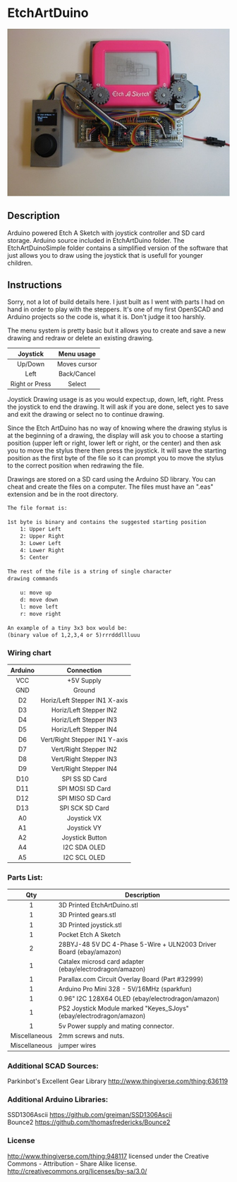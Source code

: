 

# EtchArtDuino

![](https://raw.githubusercontent.com/russhughes/EtchArtDuino/master/images/IMG_0001_preview_featured.jpeg)


## Description

Arduino powered Etch A Sketch with joystick controller and SD card storage. Arduino source included in EtchArtDuino folder.  The EtchArtDuinoSimple folder contains a simplified version of the software that just allows you to draw using the joystick that is usefull for younger children.

## Instructions

Sorry, not a lot of build details here. I just built as I went with parts I had on hand in order to play with the steppers. It's one of my first OpenSCAD and Arduino projects so the code is, what it is. Don't judge it too harshly.  

The menu system is pretty basic but it allows you to create and save a new drawing and redraw or delete an existing drawing.  


Joystick| Menu usage  
:------:|:----------:
Up/Down | Moves cursor  
Left | Back/Cancel  
Right or Press | Select  

Joystick Drawing usage is as you would expect:up, down, left, right. Press the joystick to end the drawing. It will ask if you are done, select yes to save and exit the drawing or select no to continue drawing.   

Since the Etch ArtDuino has no way of knowing where the drawing stylus is at the beginning of a drawing, the display will ask you to choose a starting position (upper left or right, lower left or right, or the center) and then ask you to move the stylus there then press the joystick. It will save the starting position as the first byte of the file so it can prompt you to move the stylus to the correct position when redrawing the file.  

Drawings are stored on a SD card using the Arduino SD library. You can cheat and create the files on a computer. The files must have an ".eas" extension and be in the root directory.  

    The file format is:  
	
	1st byte is binary and contains the suggested starting position   
		1: Upper Left  
		2: Upper Right  
		3: Lower Left  
		4: Lower Right  
		5: Center  

	The rest of the file is a string of single character   
    drawing commands  

		u: move up  
		d: move down  
		l: move left  
		r: move right  

    An example of a tiny 3x3 box would be:  
    (binary value of 1,2,3,4 or 5)rrrdddllluuu  

### Wiring chart
  
Arduino | Connection
:------:|:---------:
VCC	 | +5V Supply  
GND	 | Ground  
D2	| Horiz/Left Stepper IN1  X-axis  
D3	| Horiz/Left Stepper IN2  
D4	| Horiz/Left Stepper IN3  
D5	| Horiz/Left Stepper IN4  
D6	| Vert/Right Stepper IN1 Y-axis  
D7	| Vert/Right Stepper IN2  
D8	| Vert/Right Stepper IN3  
D9	| Vert/Right Stepper IN4  
D10	 | SPI SS SD Card  
D11	 | SPI MOSI SD Card  
D12	 | SPI MISO SD Card  
D13 | SPI SCK SD Card  
A0 | 	Joystick VX  
A1 | 	Joystick VY  
A2 | 	Joystick Button  
A4 | 	I2C SDA		OLED  
A5 | 	I2C SCL		OLED  

### Parts List:  
Qty | Description
:--:|------------
1 | 3D Printed EtchArtDuino.stl  
1 | 3D Printed gears.stl  
1 | 3D Printed joystick.stl  
1 | Pocket Etch A Sketch  
2 | 28BYJ-48 5V DC 4-Phase 5-Wire + ULN2003 Driver Board (ebay/amazon)  
1 | Catalex microsd card adapter (ebay/electrodragon/amazon)  
1 | Parallax.com Circuit Overlay Board (Part #32999) 
1 | Arduino Pro Mini 328 - 5V/16MHz (sparkfun)  
1 | 0.96" I2C 128X64 OLED (ebay/electrodragon/amazon)  
1 | PS2 Joystick Module marked "Keyes_SJoys" (ebay/electrodragon/amazon)
1 | 5v Power supply and mating connector.  
  Miscellaneous | 2mm screws and nuts. 
Miscellaneous | jumper wires  

### Additional SCAD Sources:  

Parkinbot's Excellent Gear Library http://www.thingiverse.com/thing:636119  

### Additional Arduino Libraries:  

SSD1306Ascii	https://github.com/greiman/SSD1306Ascii  
Bounce2  https://github.com/thomasfredericks/Bounce2

### License
http://www.thingiverse.com/thing:948117
licensed under the Creative Commons - Attribution - Share Alike license. http://creativecommons.org/licenses/by-sa/3.0/
